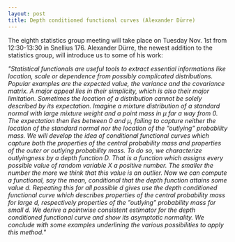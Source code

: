 ```yaml
---
layout: post
title: Depth conditioned functional curves (Alexander Dürre)
---
```


The eighth statistics group meeting will take place on Tuesday Nov. 1st from 12:30-13:30 in Snellius 176.
Alexander Dürre, the newest addition to the statistics group, will introduce us to some of his work:

<em>
"Statistical functionals are useful tools to extract essential informations like location, scale or dependence from possibly complicated distributions. Popular examples are the expected value, the variance and the covariance matrix. A major appeal lies in their simplicity, which is also their major limitation. Sometimes the location of a distribution cannot be solely described by its expectation. Imagine a mixture distribution of a standard normal with large mixture weight and a point mass in μ far a way from 0. The expectation then lies between 0 and μ, failing to capture neither the location of the standard normal nor the location of the ”outlying” probability mass. We will develop the idea of conditional functional curves which capture both the properties of the central probability mass and properties of the outer or outlying probability mass.
To do so, we characterize outlyingness by a depth function D. That is a function which assigns every possible value of random variable X a positive number. The smaller the number the more we think that this value is an outlier. Now we can compute a functional, say the mean, conditional that the depth function attains some value d. Repeating this for all possible d gives use the depth conditioned functional curve which describes properties of the central probability mass for large d, respectively properties of the ”outlying” probability mass for small d. We derive a pointwise consistent estimator for the depth conditioned functional curve and show its asymptotic normality. We conclude with some examples underlining the various possibilities to apply this method."
</em>
